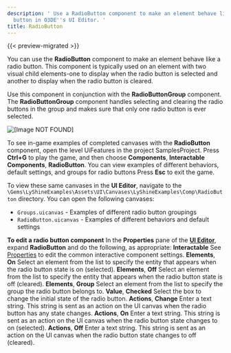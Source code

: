 ```yaml
---
description: ' Use a RadioButton component to make an element behave like a radio
  button in O3DE''s UI Editor. '
title: RadioButton
---
```


{{< preview-migrated >}}

You can use the **RadioButton** component to make an element behave like a radio button. This component is typically used on an element with two visual child elements-one to display when the radio button is selected and another to display when the radio button is cleared.

Use this component in conjunction with the **RadioButtonGroup** component. The **RadioButtonGroup** component handles selecting and clearing the radio buttons in the group and makes sure that only one radio button is ever selected.

![\[Image NOT FOUND\]](/images/user-guide/game_ui_editor/ui-editor-components-radiobutton.png)

To see in-game examples of completed canvases with the **RadioButton** component, open the level UiFeatures in the project SamplesProject. Press **Ctrl+G** to play the game, and then choose **Components**, **Interactable Components**, **RadioButton**. You can view examples of different behaviors, default settings, and groups for radio buttons Press **Esc** to exit the game.

To view these same canvases in the **UI Editor**, navigate to the `\Gems\LyShineExamples\Assets\UI\Canvases\LyShineExamples\Comp\RadioButton` directory. You can open the following canvases:
+ `Groups.uicanvas` - Examples of different radio button groupings
+ `RadioButton.uicanvas` - Examples of different behaviors and default settings

**To edit a radio button component**
In the **Properties** pane of the [**UI Editor**](/docs/user-guide/interactivity/user-interface/editor/using.md), expand **RadioButton** and do the following, as appropriate:
**Interactable**
See [Properties](/docs/user-guide/interactivity/user-interface/editor/components-interactive-properties.md) to edit the common interactive component settings.
**Elements**, **On**
Select an element from the list to specify the entity that appears when the radio button state is on (selected).
**Elements**, **Off**
Select an element from the list to specify the entity that appears when the radio button state is off (cleared).
**Elements**, **Group**
Select an element from the list to specify the group the radio button belongs to.
**Value**, **Checked**
Select the box to change the initial state of the radio button.
**Actions**, **Change**
Enter a text string. This string is sent as an action on the UI canvas when the radio button has any state changes.
**Actions**, **On**
Enter a text string. This string is sent as an action on the UI canvas when the radio button state changes to on (selected).
**Actions**, **Off**
Enter a text string. This string is sent as an action on the UI canvas when the radio button state changes to off (cleared).
